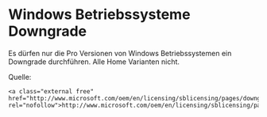# Windows Betriebssysteme Downgrade

Es dürfen nur die Pro Versionen von Windows Betriebssystemen ein Downgrade durchführen. Alle Home Varianten nicht.

Quelle:

```
<a class="external free" href="http://www.microsoft.com/oem/en/licensing/sblicensing/pages/downgrade_rights.aspx#windows7" rel="nofollow">http://www.microsoft.com/oem/en/licensing/sblicensing/pages/downgrade_rights.aspx#windows7</a>
```